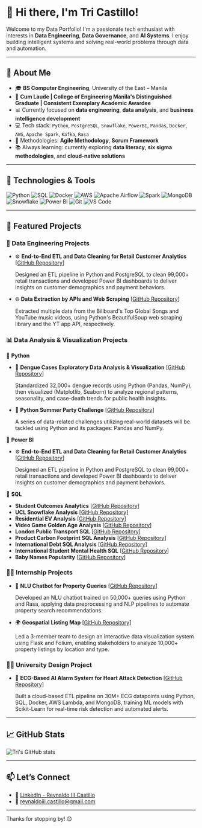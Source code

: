 # 👋 Hi there, I'm Tri Castillo!


Welcome to my Data Portfolio! I'm a passionate tech enthusiast with interests in **Data Engineering**, **Data Governance**, and **AI Systems**. I enjoy building intelligent systems and solving real-world problems through data and automation.

---

## 💼 About Me

- 🎓 **BS Computer Engineering**, University of the East – Manila  
- 🏅 **Cum Laude | College of Engineering Manila's Distinguished Graduate | Consistent Exemplary Academic Awardee**
- 📊 Currently focused on **data engineering**, **data analysis**, and **business intelligence development**
- 💻 Tech stack: `Python`, `PostgreSQL`, `Snowflake`, `PowerBI`, `Pandas`, `Docker`, `AWS`, `Apache Spark`, `Kafka`, `Rasa`
- 🧠 Methodologies: **Agile Methodology**, **Scrum Framework**
- 📚 Always learning: currently exploring **data literacy**, **six sigma methodologies**, and **cloud-native solutions**

---

## 🔧 Technologies & Tools

![Python](https://img.shields.io/badge/-Python-3776AB?style=flat&logo=python&logoColor=white)
![SQL](https://img.shields.io/badge/-SQL-4479A1?style=flat&logo=postgresql&logoColor=white)
![Docker](https://img.shields.io/badge/-Docker-2496ED?style=flat&logo=docker&logoColor=white)
![AWS](https://img.shields.io/badge/-AWS-232F3E?style=flat&logo=amazon-aws&logoColor=white)
![Apache Airflow](https://img.shields.io/badge/-Airflow-017CEE?style=flat&logo=apache-airflow&logoColor=white)
![Spark](https://img.shields.io/badge/-Apache%20Spark-E25A1C?style=flat&logo=apachespark&logoColor=white)
![MongoDB](https://img.shields.io/badge/-MongoDB-47A248?style=flat&logo=mongodb&logoColor=white)
![Snowflake](https://img.shields.io/badge/-Snowflake-56B9EB?style=flat&logo=snowflake&logoColor=white)
![Power BI](https://img.shields.io/badge/-Power%20BI-F2C811?style=flat&logo=power-bi&logoColor=black)
![Git](https://img.shields.io/badge/-Git-F05032?style=flat&logo=git&logoColor=white)
![VS Code](https://img.shields.io/badge/-VSCode-007ACC?style=flat&logo=visual-studio-code&logoColor=white)

---

## 🚀 Featured Projects 

### 👷 Data Engineering Projects

- ⚙️ **End-to-End ETL and Data Cleaning for Retail Customer Analytics** [[GitHub Repository](https://github.com/TriCastillo/etl-retail-analytics)]
  
  Designed an ETL pipeline in Python and PostgreSQL to clean 99,000+ retail transactions and developed Power BI dashboards to deliver insights on customer demographics and payment behaviors.

- 🌐 **Data Extraction by APIs and Web Scraping** [[GitHub Repository](https://github.com/TriCastillo/web-scraping-api)]

  Extracted multiple data from the Billboard's Top Global Songs and YouTube music videos, using Python's BeautifulSoup web scraping library and the YT app API, respectively.

### 📊 Data Analysis & Visualization Projects

🐍 **Python**
- 🦟 **Dengue Cases Exploratory Data Analysis & Visualization** [[GitHub Repository](https://github.com/TriCastillo/doh-dengue-eda-viz)]
  
    Standardized 32,000+ dengue records using Python (Pandas, NumPy), then visualized (Matplotlib, Seaborn) to analyze regional patterns, seasonality, and case-death trends for public health insights.
- 🐼 **Python Summer Party Challenge** [[GitHub Repository](https://github.com/TriCastillo/python-summer-party-challenge)]

  A series of data-related challenges utilizing real-world datasets will be tackled using Python and its packages: Pandas and NumPy.
  
📏 **Power BI**
- ⚙️ **End-to-End ETL and Data Cleaning for Retail Customer Analytics** [[GitHub Repository](https://github.com/TriCastillo/etl-retail-analytics)]
  
  Designed an ETL pipeline in Python and PostgreSQL to clean 99,000+ retail transactions and developed Power BI dashboards to deliver insights on customer demographics and payment behaviors.

🐘 **SQL**
- **Student Outcomes Analytics** [[GitHub Repository](https://github.com/TriCastillo/student-outcomes-analytics)]
- **UCL Snowflake Analysis** [[GitHub Repository](https://github.com/TriCastillo/ucl-snowflake-analysis)]
- **Residential EV Analysis** [[GitHub Repository](https://github.com/TriCastillo/residential-ev-analysis)]
- **Video Game Golden Age Analysis** [[GitHub Repository](https://github.com/TriCastillo/video-game-golden-age-analysis)]
- **London Public Transport SQL** [[GitHub Repository](https://github.com/TriCastillo/london-public-transport-sql)]
- **Product Carbon Footprint SQL Analysis** [[GitHub Repository](https://github.com/TriCastillo/product-carbon-footprint-sql-analysis)]
- **International Debt SQL Analysis** [[GitHub Repository](https://github.com/TriCastillo/international-debt-sql-analysis)]
- **International Student Mental Health SQL** [[GitHub Repository](https://github.com/TriCastillo/intl-student-mental-health-sql)]
- **Baby Names Popularity** [[GitHub Repository](https://github.com/TriCastillo/baby-names-popularity)]

### 🧑‍💻 Internship Projects
- 🤖 **NLU Chatbot for Property Queries** [[GitHub Repository](https://github.com/TriCastillo/nlu-chatbot)]

  Developed an NLU chatbot trained on 50,000+ queries using Python and Rasa, applying data preprocessing and NLP pipelines to automate property search recommendations.

- 🌍 **Geospatial Listing Map** [[GitHub Repository](https://github.com/TriCastillo/flask-folium-map)]

  Led a 3-member team to design an interactive data visualization system using Flask and Folium, enabling stakeholders to analyze 10,000+ property listings by location and type.

### 🧑‍🎓 University Design Project
- 🔬 **ECG-Based AI Alarm System for Heart Attack Detection** [[GitHub Repository](https://github.com/TriCastillo/ai-heart-detection)]

  Built a cloud-based ETL pipeline on 30M+ ECG datapoints using Python, SQL, Docker, AWS Lambda, and MongoDB, training ML models with Scikit-Learn for real-time risk detection and automated alerts.

---

## 📈 GitHub Stats

![Tri's GitHub stats](https://github-readme-stats.vercel.app/api?username=TriCastillo&show_icons=true&theme=tokyonight)

---

## 📫 Let’s Connect

- 💼 [LinkedIn - Reynaldo III Castillo](https://www.linkedin.com/in/reynaldo-iii-castillo-975120303/)
- 📨 reynaldoiii.castillo@gmail.com

---

Thanks for stopping by! 😊
